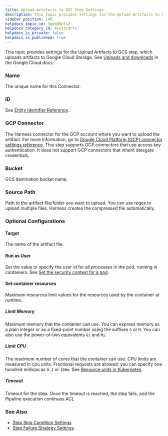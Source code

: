 ```yaml
---
title: Upload Artifacts to GCS Step Settings
description: This topic provides settings for the Upload Artifacts to GCS step, which uploads artifacts to Google Cloud Storage. See Uploads and downloads in the Google Cloud docs. Name. The unique name for this…
sidebar_position: 140
helpdocs_topic_id: 3qeqd8pls7
helpdocs_category_id: 4xo13zdnfx
helpdocs_is_private: false
helpdocs_is_published: true
---
```


This topic provides settings for the Upload Artifacts to GCS step, which uploads artifacts to Google Cloud Storage. See [Uploads and downloads](https://cloud.google.com/storage/docs/uploads-downloads) in the Google Cloud docs.

### Name

The unique name for this Connector.

### ID

See [Entity Identifier Reference](../../platform/20_References/entity-identifier-reference.md).

### GCP Connector

The Harness connector for the GCP account where you want to upload the artifact. For more information, go to [Google Cloud Platform (GCP) connector settings reference](../../platform/7_Connectors/ref-cloud-providers/gcs-connector-settings-reference.md). This step supports GCP connectors that use access key authentication. It does not support GCP connectors that inherit delegate credentials.
### Bucket

GCS destination bucket name.

### Source Path

Path to the artifact file/folder you want to upload. You can use regex to upload multiple files. Harness creates the compressed file automatically.

### Optional Configurations

#### Target

The name of the artifact file.

#### Run as User

Set the value to specify the user id for all processes in the pod, running in containers. See [Set the security context for a pod](https://kubernetes.io/docs/tasks/configure-pod-container/security-context/#set-the-security-context-for-a-pod).

#### Set container resources

Maximum resources limit values for the resources used by the container at runtime.

##### Limit Memory

Maximum memory that the container can use. You can express memory as a plain integer or as a fixed-point number using the suffixes `G` or `M`. You can also use the power-of-two equivalents `Gi` and `Mi`.

##### Limit CPU

The maximum number of cores that the container can use. CPU limits are measured in cpu units. Fractional requests are allowed: you can specify one hundred millicpu as `0.1` or `100m`. See [Resource units in Kubernetes](https://kubernetes.io/docs/concepts/configuration/manage-resources-containers/#resource-units-in-kubernetes).

##### Timeout

Timeout for the step. Once the timeout is reached, the step fails, and the Pipeline execution continues.ACL

### See Also

* [Step Skip Condition Settings](../../platform/8_Pipelines/w_pipeline-steps-reference/step-skip-condition-settings.md)
* [Step Failure Strategy Settings](../../platform/8_Pipelines/w_pipeline-steps-reference/step-failure-strategy-settings.md)

